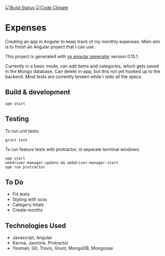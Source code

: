 [![Build Status](https://travis-ci.org/dwatson62/expenses.svg?branch=master)](https://travis-ci.org/dwatson62/expenses) [![Code Climate](https://codeclimate.com/github/dwatson62/expenses/badges/gpa.svg)](https://codeclimate.com/github/dwatson62/expenses)

# Expenses

Creating an app in Angular to keep track of my monthly expenses. Main aim is to finish an Angular project that I can use.

This project is generated with [yo angular generator](https://github.com/yeoman/generator-angular) version 0.15.1.

Currently in a basic mode, can add items and categories, which gets saved in the Mongo database. Can delete in-app, but this not yet hooked up to the backend. Most tests are currently broken while I redo all the specs.

## Build & development

``` npm start ```

## Testing

To run unit tests:

```grunt test```

To run feature tests with protractor, in separate terminal windows:

```
npm start
webdriver-manager-update && webdriver-manager-start
npm run protractor
```

## To Do

- Fix tests
- Styling with scss
- Category totals
- Create months

## Technologies Used

- Javascript, Angular
- Karma, Jasmine, Protractor
- Yeoman, Git, Travis, Grunt, MongoDB, Mongoose
